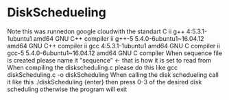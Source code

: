 # DiskSchedueling
Note this was runnedon google cloudwith the standart 
C ii  g++             4:5.3.1-1ubuntu1                           amd64        GNU C++ compiler ii  g++-5           5.4.0-6ubuntu1~16.04.12  amd64        GNU C++ compiler ii  gcc             4:5.3.1-1ubuntu1 amd64        GNU C compiler ii  gcc-5           5.4.0-6ubuntu1~16.04.12 amd64        GNU C compiler When sequence file is created please name it "sequence" &lt;- that is how it is set to read from  
When compiling the diskscheduling.c please do this like  gcc diskScheduling.c -o diskScheduling  When calling the disk schedueling call it like this ./diskScheduling {enter} then press 0-3 of the desired disk scheduling otherwise the program will exit
